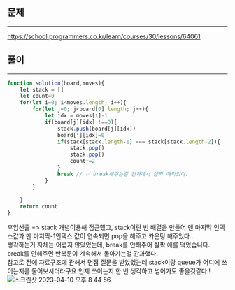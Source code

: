 ## 문제
----
https://school.programmers.co.kr/learn/courses/30/lessons/64061

## 풀이
----
```jsx
function solution(board,moves){
    let stack = []
    let count=0
    for(let i=0; i<moves.length; i++){
        for(let j=0; j<board[0].length; j++){
            let idx = moves[i]-1
            if(board[j][idx] !==0){
                stack.push(board[j][idx])
                board[j][idx]=0
                if(stack[stack.length-1] === stack[stack.length-2]){
                    stack.pop()
                    stack.pop()
                    count+=2
                }
                break // ✅ break해주는걸 간과해서 살짝 애먹었다.
            }
        }
      
    }
    return count
}
```


후입선출 => stack 개념이용해 접근했고, stack이란 빈 배열을 만들어 맨 마지막 인덱스값과 맨 마지막-1인덱스 값이 연속되면 pop을 해주고 카운팅 해주었다..<br/>
생각하는거 자체는 어렵지 않았었는데, break를 안해주어 살짝 애를 먹었습니다. break를 안해주면 반복문이 계속해서 돌아가는걸 간과했다. <br/>
참고로 전에 자료구조에 관해서 면접 질문을 받았었는데 stack이랑 queue가 어디에 쓰이는지를 물어보시더라구요 언제 쓰이는지 한 번 생각하고 넘어가도 좋을것같다.!</br>
![스크린샷 2023-04-10 오후 8 44 56](https://user-images.githubusercontent.com/80194405/230895498-1288ac1d-5a3e-4aed-9ac3-58cd7bfb6296.jpg)



